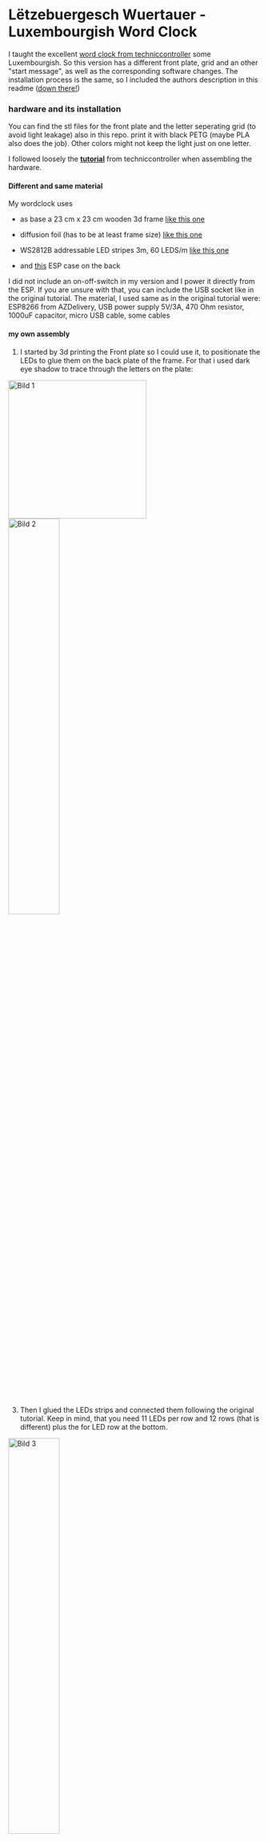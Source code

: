 # Lëtzebuergesch Wuertauer - Luxembourgish Word Clock

I taught the excellent [word clock from techniccontroller](https://github.com/techniccontroller/wordclock_esp8266/tree/main) some Luxembourgish.
So this version has a different front plate, grid and an other "start message", as well as the corresponding software changes. The installation process is the same, so I included the authors description in this readme ([down there!](#Wordclock-2.0))

### hardware and its installation

You can find the stl files for the front plate and the letter seperating grid (to avoid light leakage) also in this repo. print it with black PETG (maybe PLA also does the job). Other colors might not keep the light just on one letter.

I followed loosely the [**tutorial**](https://techniccontroller.com/word-clock-with-wifi-and-neopixel/) from techniccontroller when assembling the hardware. 

#### Different and same material 

My wordclock uses 
- as base a 23 cm x 23 cm wooden 3d frame [like this one](https://www.ebay.de/itm/363647167937?_skw=3d+rahmen+23+x+23&itmmeta=01JBPFBK08WXQ0TKVKJ1XNG3SS&hash=item54ab0f6dc1%3Ag%3AJDAAAOSw2xBhrjur&itmprp=enc%3AAQAJAAAA8HoV3kP08IDx%2BKZ9MfhVJKkhEuf8Vafb67aZ10Tdk%2BfG%2FO9t9XgoIjkfQKBTbYUEm8brJN6zNYvnqhIg9UnEIZK4AdOTKo0v5bQ3u0786qvqP1WJoVFkbxMb8bRbQFPWWYXSQn6or6z2ZwP%2B9t737jLPXx%2FijueQ1TBzV3Guk2%2FV1uFGBest9aZqVDsNclxKLlQnOrbtCdXIngHaeyEicmDugsZoP9y%2B5Ah%2BilffC52uF6ujPcnmC6HWGDtGPW1nrSN6TPtLVtbKcVt549UlqCUR0W9R%2BwEI1wF%2F79otjjQKp0BnPpZrCRO5jckA0U5o9w%3D%3D%7Ctkp%3ABFBMqLCuz91k&var=632872074192)

- diffusion foil (has to be at least frame size) [like this one](https://www.amazon.de/-/en/gp/product/B08R67CGGG/ref=ppx_yo_dt_b_search_asin_title?ie=UTF8&psc=1)

- WS2812B addressable LED stripes 3m, 60 LEDS/m [like this one](https://www.ebay.de/itm/185183965409?var=694400105582)

- and [this](https://www.thingiverse.com/thing:2842012) ESP case on the back

I did not include an on-off-switch in my version and I power it directly from the ESP. If you are unsure with that, you can include the USB socket like in the original tutorial. 
The material, I used same as in the original tutorial were: ESP8266 from AZDelivery, USB power supply 5V/3A,
470 Ohm resistor,
1000uF capacitor,
micro USB cable,
some cables

#### my own assembly

1. I started by 3d printing the Front plate so I could use it, to positionate the LEDs to glue them on the back plate of the frame. For that i used dark eye shadow to trace through the letters on the plate:

<img src="https://github.com/laurabernardy/Luxembourgish-WordClock/blob/main/imgs/signal-2023-09-15-10-08-28-084.jpg" alt="Bild 1" height="276" style="display:inline-block;"/>   <img src="https://github.com/laurabernardy/Luxembourgish-WordClock/blob/main/imgs/signal-2023-09-15-10-16-31-229.jpg" alt="Bild 2" width="45%" style="display:inline-block;"/>

3. Then I glued the LEDs strips and connected them following the original tutorial. Keep in mind, that you need 11 LEDs per row and 12 rows (that is different) plus the for LED row at the bottom. 
 <img src="https://github.com/laurabernardy/Luxembourgish-WordClock/blob/main/imgs/signal-2023-09-15-16-54-50-071.jpg" alt="Bild 3" width="45%">

4. The connection between the LEDs and to the ESP is also nearly the same as in the original tutorial, I did not include the switch and the additional usb socket. So I connected the LED strips to the VU/5V and the GRD Pin of the ESP.

5. I glued the esp in the printed case from thingiverse at the back of the back plate. 

6. To bring it all together: place the printed grip on the plate, so that every letter is in one of the cells. then you put the diffusor foil on it. Then you put the printed front plate on that. (Ignore the wrong printed grip on top of the image) 
<img src="https://github.com/laurabernardy/Luxembourgish-WordClock/blob/main/imgs/signal-2023-09-20-09-46-13-141.jpg" alt="Bild 4" width="45%">

7. You can cut the passepartout of the frame, so it shows all of the letters. Fixate the front plate in the back with some tesa or glue of your gusto. Put it into the frame and - *Taaadaaa* - your Word Clock is ready.

<img src="https://github.com/laurabernardy/Luxembourgish-WordClock/blob/main/imgs/IMG_20241102_121019496_HDR.jpg" alt="Bild 4" width="70%">


### small software difference (except the language)

In difference to the original it says "ech hunn dech gär" when starting (it was a present for a beloved one ;-)), you can change that back in wordclock_esp8266.ino, by commenting lines 361 - 379 out and decomment lines 381 - 387. It will show its ip adress instead. 



## Original description from [techniccontroller](https://github.com/techniccontroller/wordclock_esp8266/tree/main)

# Wordclock 2.0

Wordclock 2.0 with ESP8266 and NTP time

More details on my website: https://techniccontroller.com/word-clock-with-wifi-and-neopixel/


**Languages**

The Wordclock is available in **German**, **English** and **Italian** language. By default the language is German. 
To use the English or Italian language please replace the file *wordclockfunctions.ino* with *wordclockfunctions.ino_english* or *wordclockfunctions.ino_italian*.
The code compiles only with one file named *wordclockfunctions.ino*. So please rename the file you want to use to *wordclockfunctions.ino* and replace the existing file.


## Features
- 6 modes (Clock, Digital Clock, SPIRAL animation, TETRIS, SNAKE, PONG)
- time update via NTP server
- automatic summer/wintertime change
- easy WIFI setup with WifiManager
- configurable color
- configurable night mode (start and end time)
- configurable brightness
- automatic mode change
- webserver interface for configuration and control
- physical button to change mode or enable night mode without webserver
- automatic current limiting of LEDs

## Pictures of clock
![modes_images2](https://user-images.githubusercontent.com/36072504/156947689-dd90874d-a887-4254-bede-4947152d85c1.png)

## Screenshots of webserver UI
![screenshots_UI](https://user-images.githubusercontent.com/36072504/158478447-d828e460-d4eb-489e-981e-216e08d4b129.png)

## Quickstart

1. Clone the project into the sketch folder of the Arduino IDE, 
2. Rename the file "example_secrets.h" to "secrets.h". You don't need to change anything in the file if you want to use the normal WiFi setup with WiFiManager (see section "Remark about the WiFi setup").
3. Install the additional libraries and upload the program to the ESP8266 as usual (See section [*Upload program to ESP8266*](https://github.com/techniccontroller/wordclock_esp8266/blob/main/README.md#upload-program-to-esp8266-with-arduino-ide) below). 
4. The implemented WiFiManager helps you to set up a WiFi connection with your home WiFi -> on the first startup it will create a WiFi access point named "WordclockAP". Connect your phone to this access point and follow the steps which will be shown to you. 
5. After a successful WiFi setup, open the browser and enter the IP address of your ESP8266 to access the interface of the webserver. 
6. Here you can upload all files located in the folder "data". Please make sure all icons stay in the folder "icons" also on the webserver.


<img src="https://techniccontroller.com/wp-content/uploads/filemanager1-1.png" height="300px" /> <img src="https://techniccontroller.com/wp-content/uploads/filemanager2-1.png" height="300px" /> <img src="https://techniccontroller.com/wp-content/uploads/filemanager3-1.png" height="300px" />

## Install needed Libraries

Please download all these libraries as ZIP from GitHub, and extract them in the *libraries* folder of your Sketchbook location (see **File -> Preferences**):

- https://github.com/adafruit/Adafruit-GFX-Library
- https://github.com/adafruit/Adafruit_NeoMatrix
- https://github.com/adafruit/Adafruit_NeoPixel
- https://github.com/tzapu/WiFiManager
- https://github.com/adafruit/Adafruit_BusIO

folder structure should look like this:

```
MySketchbookLocation 
│
└───libraries
│   └───Adafruit-GFX-Library
│   └───Adafruit_NeoMatrix
│   └───Adafruit_NeoPixel
│   └───WiFiManager
│   └───Adafruit_BusIO
│   
└───wordclock_esp8266
    │   wordclock_esp8266.ino
    │   (...)
    |
    └───data
        │   index.html
        |   (...)
        |
        └───icons 
```


## Upload program to ESP8266 with Arduino IDE

#### STEP1: Installation of Arduino IDE
First, the latest version of the Arduino IDE needs to be downloaded and installed from here.

#### STEP2: Installation of ESP8266 Arduino Core
To program the ESP8266 with the Arduino IDE, you need to install the board information first in Arduino IDE. To do that follow the following instructions:

- Start Arduino and open the File -> Preferences window.

- Enter http://arduino.esp8266.com/stable/package_esp8266com_index.json into the Additional Board Manager URLs field. You can add multiple URLs, separating them with commas.
![image](https://user-images.githubusercontent.com/36072504/169649790-1b85660e-8c7d-4dfe-a63a-5dfd9862a5de.png)

- Open Boards Manager from Tools > Board menu and search for "esp8266".

- Click the install button.

- Don’t forget to select your ESP8266 board from Tools > Board menu after installation (e.g NodeMCU 1.0)
![image](https://user-images.githubusercontent.com/36072504/169649801-898c4819-9145-45c5-b65b-52f2689ab646.png)

#### STEP3: Upload a program to ESP8266

- Open wordclock_esp8266.ino in Arduino IDE
- Connect ESP8266 board with Computer
- Select right serial Port in Tools -> Port
- Click on the upload button in the Arduino IDE to upload the program to the ESP8266 Module.     
![image](https://user-images.githubusercontent.com/36072504/169649810-1fda75c2-5f4d-4d71-98fe-30985d82f7f5.png)


## Remark about the WiFi setup

Regarding the WiFi setting, I have actually implemented two variants: 
1. By default the WifiManager is activated. That is, the word clock makes the first time its own WiFi (should be called "WordclockAP"). There you connect from a cell phone to `192.168.4.1`* and you can perform the configuration of the WiFi settings conveniently as with a SmartHome devices (Very elegant 😊)
2. Another (traditional) variant is to define the wifi credentials in the code (in secrets.h). 
    - For this you have to comment out lines 230 to 251 in the code of the file *wordclock_esp8266.ino* (add /\* before and \*/ after) 
    - and comment out lines 257 to 305 (remove /\* and \*/)
(* default IP provided by the WifiMAnager library.)

## Resetting the WiFi configuration

You can clear the stored WiFi credentials and restart the WiFi setup described above with these steps:
1. Open the settings panel in the web UI.
2. Enable 'Reset WiFi' slider.
3. Save settings.
4. LED test should be performed.
5. Disconnect and reconnect the power. WiFi credentials were removed. The setup should be restarted.
Resetting the wifi credentials does not delete uploaded files.

## Remark about Logging

The wordclock sends continuous log messages to the serial port and via multicast UDP. If you want to see these messages, you have to 

- open the serial monitor in the Arduino IDE (Tools -> Serial Monitor). The serial monitor must be set to 115200 baud.

OR

- run the following steps for the multicast UDP logging:

1. Starting situation: wordclock is connected to WLAN, a computer with installed Python (https://www.python.org/downloads/) is in the same local area network (WLAN or LAN doesn't matter).
3. Open the file **multicastUDP_receiver.py** in a text editor and in line 81 enter the IP address of the computer (not the wordclock!).
```python	
# ip address of network interface
MCAST_IF_IP = '192.168.0.7'
```
4. Execute the script with following command: 

```bash
python multicastUDP_receiver_analyzer.py
```

5. Now you should see the log messages of the word clock (every 5 seconds a heartbeat message and the currently displayed time). 
If this is not the case, there could be a problem with the network settings of the computer, then recording is unfortunately not possible.

6. If special events (failed NTP update, reboot) occur, a section of the log is saved in a file called *log.txt*. 
In principle, the events are not critical and will occur from time to time, but should not be too frequent.
